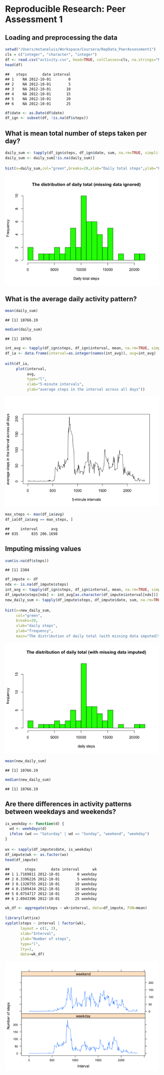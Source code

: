 # Reproducible Research: Peer Assessment 1

## Loading and preprocessing the data

```r
setwd("/Users/mstaneluis/Workspace/Coursera/RepData_PeerAssessment1")
cls = c("integer", "character", "integer")
df <- read.csv("activity.csv", head=TRUE, colClasses=cls, na.strings="NA")
head(df)
```

```
##   steps       date interval
## 1    NA 2012-10-01        0
## 2    NA 2012-10-01        5
## 3    NA 2012-10-01       10
## 4    NA 2012-10-01       15
## 5    NA 2012-10-01       20
## 6    NA 2012-10-01       25
```

```r
df$date <- as.Date(df$date)
df_ign <- subset(df, !is.na(df$steps))
```

## What is mean total number of steps taken per day?

```r
daily_sum <- tapply(df_ign$steps, df_ign$date, sum, na.rm=TRUE, simplify=T)
daily_sum <- daily_sum[!is.na(daily_sum)]

hist(x=daily_sum,col="green",breaks=20,xlab="Daily total steps",ylab="Frequency",main="The distribution of daily total (missing data ignored)")
```

![](PA1_template_files/figure-html/unnamed-chunk-2-1.png)

## What is the average daily activity pattern?

```r
mean(daily_sum)
```

```
## [1] 10766.19
```

```r
median(daily_sum)
```

```
## [1] 10765
```

```r
int_avg <- tapply(df_ign$steps, df_ign$interval, mean, na.rm=TRUE, simplify=T)
df_ia <- data.frame(interval=as.integer(names(int_avg)), avg=int_avg)

with(df_ia,
     plot(interval,
          avg,
          type="l",
          xlab="5-minute intervals",
          ylab="average steps in the interval across all days"))
```

![](PA1_template_files/figure-html/unnamed-chunk-3-1.png)

```r
max_steps <- max(df_ia$avg)
df_ia[df_ia$avg == max_steps, ]
```

```
##     interval      avg
## 835      835 206.1698
```

## Imputing missing values

```r
sum(is.na(df$steps))
```

```
## [1] 2304
```

```r
df_impute <- df
ndx <- is.na(df_impute$steps)
int_avg <- tapply(df_ign$steps, df_ign$interval, mean, na.rm=TRUE, simplify=T)
df_impute$steps[ndx] <- int_avg[as.character(df_impute$interval[ndx])]
new_daily_sum <- tapply(df_impute$steps, df_impute$date, sum, na.rm=TRUE, simplify=T)

hist(x=new_daily_sum,
     col="green",
     breaks=20,
     xlab="daily steps",
     ylab="frequency",
     main="The distribution of daily total (with missing data imputed)")
```

![](PA1_template_files/figure-html/unnamed-chunk-4-1.png)

```r
mean(new_daily_sum)
```

```
## [1] 10766.19
```

```r
median(new_daily_sum)
```

```
## [1] 10766.19
```

## Are there differences in activity patterns between weekdays and weekends?

```r
is_weekday <- function(d) {
  wd <- weekdays(d)
  ifelse (wd == "Saturday" | wd == "Sunday", "weekend", "weekday")
}

wx <- sapply(df_impute$date, is_weekday)
df_impute$wk <- as.factor(wx)
head(df_impute)
```

```
##       steps       date interval      wk
## 1 1.7169811 2012-10-01        0 weekday
## 2 0.3396226 2012-10-01        5 weekday
## 3 0.1320755 2012-10-01       10 weekday
## 4 0.1509434 2012-10-01       15 weekday
## 5 0.0754717 2012-10-01       20 weekday
## 6 2.0943396 2012-10-01       25 weekday
```

```r
wk_df <- aggregate(steps ~ wk+interval, data=df_impute, FUN=mean)

library(lattice)
xyplot(steps ~ interval | factor(wk),
       layout = c(1, 2),
       xlab="Interval",
       ylab="Number of steps",
       type="l",
       lty=1,
       data=wk_df)
```

![](PA1_template_files/figure-html/unnamed-chunk-5-1.png)

